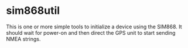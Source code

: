 # sim868util

This is one or more simple tools to initialize a device using the SIM868.
It should wait for power-on and then direct the GPS unit to start sending
NMEA strings.
